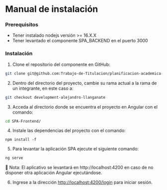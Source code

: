 # Manual de instalación

### Prerequisitos

- Tener instalado nodejs versión >= 16.X.X
- Tener levantado el componente SPA_BACKEND en el puerto 3000

### Instalación

1. Clone el repositorio del componente en GitHub:

```bash
git clone git@github.com:Trabajo-de-Titulacion/planificacion-academica-fis-frontend.git
```

2. Dentro del directorio del proyecto, cambie su rama actual a la rama de un integrante, en este caso a:

```bash
git checkout development-alejandro-llanganate
```

3. Acceda al directorio donde se encuentra el proyecto en Angular con el comando:

```bash
cd SPA-Frontend/
```

4. Instale las dependencias del proyecto con el comando:

```
npm install -f
```

5. Para levantar la aplicación SPA ejecute el siguiente comando:

```bash
ng serve
```

<aside>
📖 Nota: El aplicativo se levantará en http://localhost:4200 en caso de no disponer otra aplicación Angular ejecutándose.

</aside>

6. Ingrese a la dirección  [http://localhost:4200/login](http://localhost:4200/login) para iniciar sesión.
